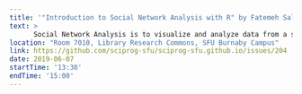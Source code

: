 ```yaml
---
title: '"Introduction to Social Network Analysis with R" by Fatemeh Salehian Kia'
text: >
      Social Network Analysis is to visualize and analyze data from a social network like Twitter or Facebook. If you're involved in analytics in any capacity, this course will be a huge help, teaching you how the R SNA and igraph modules works and how to format data for analysis, create graphs, analyze network graphs, and visualize networks.
location: "Room 7010, Library Research Commons, SFU Burnaby Campus"
link: https://github.com/sciprog-sfu/sciprog-sfu.github.io/issues/204
date: 2019-06-07
startTime: '13:30'
endTime: '15:00'
---
```

